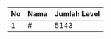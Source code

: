 | No | Nama            | Jumlah Level |
|----|-----------------|--------------|
| 1  | #    |    5143        |
